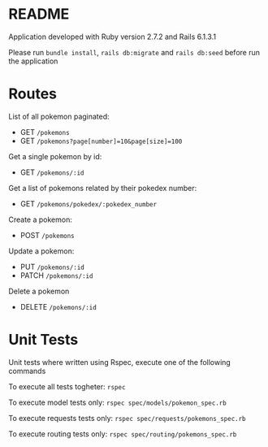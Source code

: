 # README

Application developed with Ruby version 2.7.2 and Rails 6.1.3.1

Please run ```bundle install```, ```rails db:migrate``` and ```rails db:seed``` before run the application

# Routes

List of all pokemon paginated:
- GET ```/pokemons```
- GET ```/pokemons?page[number]=10&page[size]=100```

Get a single pokemon by id:
- GET ```/pokemons/:id```

Get a list of pokemons related by their pokedex number:
- GET ```/pokemons/pokedex/:pokedex_number```

Create a pokemon:
- POST ```/pokemons```

Update a pokemon:
- PUT ```/pokemons/:id```
- PATCH ```/pokemons/:id```

Delete a pokemon
- DELETE ```/pokemons/:id```

# Unit Tests
Unit tests where written using Rspec, execute one of the following commands

To execute all tests togheter:
```rspec```

To execute model tests only:
```rspec spec/models/pokemon_spec.rb```

To execute requests tests only:
```rspec spec/requests/pokemons_spec.rb```

To execute routing tests only:
```rspec spec/routing/pokemons_spec.rb```
